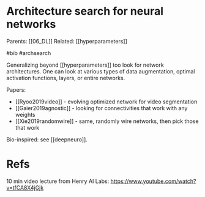# Architecture search for neural networks

Parents: [[06_DL]]
Related: [[hyperparameters]]

#bib #archsearch


Generalizing beyond [[hyperparameters]] too look for network architectures. One can look at various types of data augmentation, optimal activation functions, layers, or entire networks.

Papers:
* [[Ryoo2019video]] - evolving optimized network for video segmentation
* [[Gaier2019agnostic]] - looking for connectivities that work with any weights
* [[Xie2019randomwire]] - same, randomly wire networks, then pick those that work

Bio-inspired: see [[deepneuro]].

# Refs

10 min video lecture from Henry AI Labs: https://www.youtube.com/watch?v=tfCA8X4jGjk